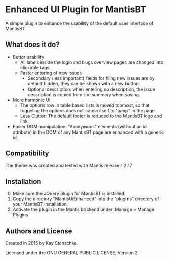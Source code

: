 Enhanced UI Plugin for MantisBT
===============================

A simple plugin to enhance the usability of the default user interface of MantisBT.


What does it do?
----------------

* Better usability
  * All labels inside the login and bugs overview pages are changed into clickable <label> tags
  * Faster entering of new issues
    * Secondary (less important) fields for filing new issues are by default hidden, they can be shown with a new button.
    * Optional description: when entering no description, the issue description is copied from the summary when saving.
* More harmonic UI
  * The options row in table based lists is moved topmost, so that toggeling the options does not cause itself to "jump" in the page
  * Less Clutter: The default footer is reduced to the MantisBT logo and link.
* Easier DOM manipulation: "Anonymous" elements (without an id attribute) in the DOM of any MantisBT page are enhanced with a generic id.



Compatibility
-------------

The theme was created and tested with Mantis release 1.2.17


Installation
------------
0. Make sure the JQuery plugin for MantisBT is installed.
1. Copy the directory "MantisUiEnhanced" into the "plugins" directory of your MantisBT installation.
2. Activate the plugin in the Mantis backend under: Manage > Manage Plugins


Authors and License
-------------------

Created in 2015 by Kay Stenschke.

Licensed under the GNU GENERAL PUBLIC LICENSE, Version 2.